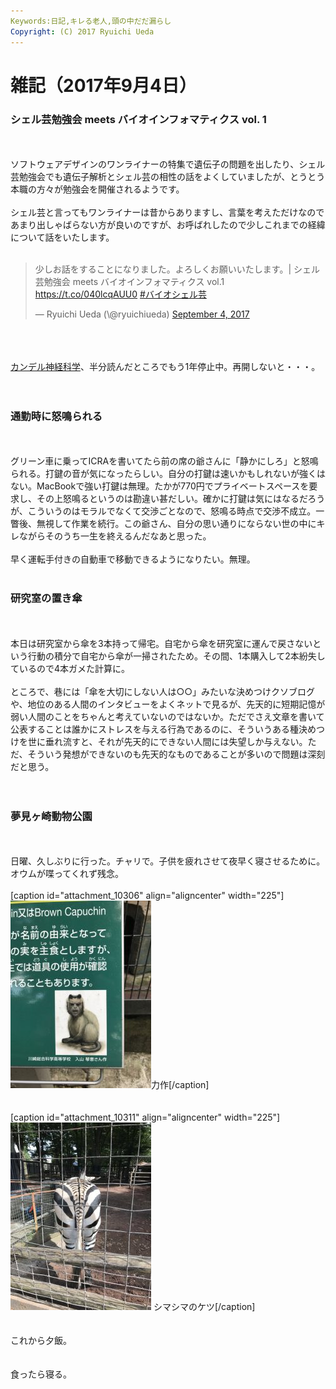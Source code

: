 ```yaml
---
Keywords:日記,キレる老人,頭の中だだ漏らし
Copyright: (C) 2017 Ryuichi Ueda
---
```

# 雑記（2017年9月4日）
<h3>シェル芸勉強会 meets バイオインフォマティクス vol. 1</h3><br />
<br />
ソフトウェアデザインのワンライナーの特集で遺伝子の問題を出したり、シェル芸勉強会でも遺伝子解析とシェル芸の相性の話をよくしていましたが、とうとう本職の方々が勉強会を開催されるようです。<br />
<br />
シェル芸と言ってもワンライナーは昔からありますし、言葉を考えただけなのであまり出しゃばらない方が良いのですが、お呼ばれしたので少しこれまでの経緯について話をいたします。<br />
<br />
<blockquote class="twitter-tweet" data-partner="tweetdeck"><p lang="ja" dir="ltr">少しお話をすることになりました。よろしくお願いいたします。| シェル芸勉強会 meets バイオインフォマティクス vol.1 <a href="https://t.co/040lcqAUU0">https://t.co/040lcqAUU0</a> <a href="https://twitter.com/hashtag/%E3%83%90%E3%82%A4%E3%82%AA%E3%82%B7%E3%82%A7%E3%83%AB%E8%8A%B8?src=hash">#バイオシェル芸</a></p>&mdash; Ryuichi Ueda (\@ryuichiueda) <a href="https://twitter.com/ryuichiueda/status/904650427924226048">September 4, 2017</a></blockquote><br />
<script async src="//platform.twitter.com/widgets.js" charset="utf-8"></script><br />
<br />
<a href="http://amzn.to/2eCPCzJ">カンデル神経科学</a>、半分読んだところでもう1年停止中。再開しないと・・・。<br />
<br />
<br />
<h3>通勤時に怒鳴られる</h3><br />
<br />
グリーン車に乗ってICRAを書いてたら前の席の爺さんに「静かにしろ」と怒鳴られる。打鍵の音が気になったらしい。自分の打鍵は速いかもしれないが強くはない。MacBookで強い打鍵は無理。たかが770円でプライベートスペースを要求し、その上怒鳴るというのは勘違い甚だしい。確かに打鍵は気にはなるだろうが、こういうのはモラルでなくて交渉ごとなので、怒鳴る時点で交渉不成立。一瞥後、無視して作業を続行。この爺さん、自分の思い通りにならない世の中にキレながらそのうち一生を終えるんだなあと思った。<br />
<br />
早く運転手付きの自動車で移動できるようになりたい。無理。<br />
<br />
<h3>研究室の置き傘</h3><br />
<br />
本日は研究室から傘を3本持って帰宅。自宅から傘を研究室に運んで戻さないという行動の積分で自宅から傘が一掃されたため。その間、1本購入して2本紛失しているので4本ガメた計算に。<br />
<br />
ところで、巷には「傘を大切にしない人は○○」みたいな決めつけクソブログや、地位のある人間のインタビューをよくネットで見るが、先天的に短期記憶が弱い人間のことをちゃんと考えていないのではないか。ただでさえ文章を書いて公表することは誰かにストレスを与える行為であるのに、そういうある種決めつけを世に垂れ流すと、それが先天的にできない人間には失望しか与えない。ただ、そういう発想ができないのも先天的なものであることが多いので問題は深刻だと思う。<br />
<br />
<br />
<h3>夢見ヶ崎動物公園</h3><br />
<br />
日曜、久しぶりに行った。チャリで。子供を疲れさせて夜早く寝させるために。オウムが喋ってくれず残念。<br />
<br />
[caption id="attachment_10306" align="aligncenter" width="225"]<a href="IMG_8542-e1504521243995.jpg"><img src="IMG_8542-e1504521243995-225x300.jpg" alt="" width="225" height="300" class="size-medium wp-image-10306" /></a>力作[/caption]<br />
<br />
<br />
[caption id="attachment_10311" align="aligncenter" width="225"]<a href="IMG_8516-e1504521516185.jpg"><img src="IMG_8516-e1504521516185-225x300.jpg" alt="ケツ" width="225" height="300" class="size-medium wp-image-10311" /></a> シマシマのケツ[/caption]<br />
<br />
<br />
これから夕飯。<br />
<br />
<br />
食ったら寝る。
